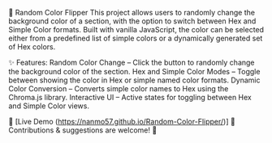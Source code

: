 🚀 Random Color Flipper 
This project allows users to randomly change the background color of a section, with the option to switch between Hex and Simple Color formats. Built with vanilla JavaScript, the color can be selected either from a predefined list of simple colors or a dynamically generated set of Hex colors.

✨ Features:
Random Color Change – Click the button to randomly change the background color of the section.
Hex and Simple Color Modes – Toggle between showing the color in Hex or simple named color formats.
Dynamic Color Conversion – Converts simple color names to Hex using the Chroma.js library.
Interactive UI – Active states for toggling between Hex and Simple Color views.

🔗 [Live Demo (https://nanmo57.github.io/Random-Color-Flipper/)]
📌 Contributions & suggestions are welcome! 🚀
